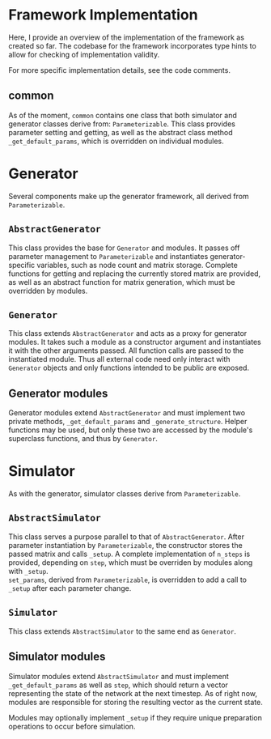 Framework Implementation
===
Here, I provide an overview of the implementation of the framework as created so 
far. The codebase for the framework incorporates type hints to allow for 
checking of implementation validity.

For more specific implementation details, see the code comments.

common
---
As of the moment, `common` contains one class that both simulator and generator 
classes derive from: `Parameterizable`. This class provides parameter setting and 
getting, as well as the abstract class method `_get_default_params`, which is 
overridden on individual modules.

Generator
===
Several components make up the generator framework, all derived from 
`Parameterizable`.

`AbstractGenerator`
---
This class provides the base for `Generator` and modules. It passes off 
parameter management to `Parameterizable` and instantiates generator-specific 
variables, such as node count and matrix storage. Complete functions for getting 
and replacing the currently stored matrix are provided, as well as an abstract 
function for matrix generation, which must be overridden by modules.

`Generator`
---
This class extends `AbstractGenerator` and acts as a proxy for generator 
modules.  It takes such a module as a constructor argument and instantiates it 
with the other arguments passed.  All  function calls are passed to the 
instantiated module.  Thus all external code need only interact with `Generator` 
objects and only functions intended to be public are exposed.

Generator modules
---
Generator modules extend `AbstractGenerator` and must implement two private 
methods, `_get_default_params` and `_generate_structure`. Helper functions may 
be used, but only these two are accessed by the module's superclass functions, 
and thus by `Generator`. 

Simulator
===
As with the generator, simulator classes derive from `Parameterizable`.

`AbstractSimulator`
---
This class serves a purpose parallel to that of `AbstractGenerator`. After 
parameter instantiation by `Parameterizable`, the constructor stores the passed 
matrix and calls `_setup`. A complete implementation of `n_steps` is provided, 
depending on `step`, which must be overriden by modules along with `_setup`.  
`set_params`, derived from `Parameterizable`, is overridden to add a call to 
`_setup` after each parameter change.

`Simulator`
---
This class extends `AbstractSimulator` to the same end as `Generator`. 

Simulator modules
---
Simulator modules extend `AbstractSimulator` and must implement 
`_get_default_params` as well as `step`, which should return a vector 
representing the state of the network at the next timestep. As of right now, 
modules are responsible for storing the resulting vector as the current state.

Modules may optionally implement `_setup` if they require unique preparation 
operations to occur before simulation.
